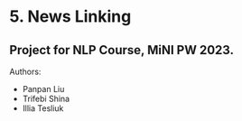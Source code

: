 # 5. News Linking
## Project for NLP Course, MiNI PW 2023.

Authors:
- Panpan Liu
- Trifebi Shina
- Illia Tesliuk
